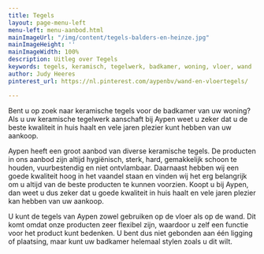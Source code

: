 ```yaml
---
title: Tegels
layout: page-menu-left
menu-left: menu-aanbod.html
mainImageUrl: "/img/content/tegels-balders-en-heinze.jpg"
mainImageHeight: ''
mainImageWidth: 100%
description: Uitleg over Tegels
keywords: tegels, keramisch, tegelwerk, badkamer, woning, vloer, wand
author: Judy Heeres
pinterest_url: https://nl.pinterest.com/aypenbv/wand-en-vloertegels/

---
```

Bent u op zoek naar keramische tegels voor de badkamer van uw woning? Als u uw keramische tegelwerk
aanschaft bij Aypen weet u zeker dat u de beste kwaliteit in huis haalt en vele jaren plezier kunt
hebben van uw aankoop.

Aypen heeft een groot aanbod van diverse keramische tegels. De producten in ons aanbod zijn altijd
hygiënisch, sterk, hard, gemakkelijk schoon te houden, vuurbestendig en niet ontvlambaar.
Daarnaast hebben wij een goede kwaliteit hoog in het vaandel staan en vinden wij het erg belangrijk
om u altijd van de beste producten te kunnen voorzien. Koopt u bij Aypen, dan weet u dus zeker dat
u goede kwaliteit in huis haalt en vele jaren plezier kan hebben van uw aankoop.

U kunt de tegels van Aypen zowel gebruiken op de vloer als op de wand. Dit komt omdat onze producten
zeer flexibel zijn, waardoor u zelf een functie voor het product kunt bedenken. U bent dus niet
gebonden aan één ligging of plaatsing, maar kunt uw badkamer helemaal stylen zoals u dit wilt.